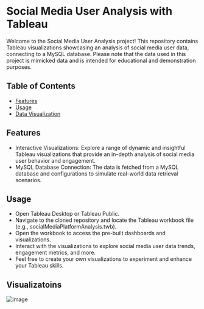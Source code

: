 # Social Media User Analysis with Tableau

Welcome to the Social Media User Analysis project! This repository contains Tableau visualizations showcasing an analysis of social media user data, connecting to a MySQL database. Please note that the data used in this project is mimicked data and is intended for educational and demonstration purposes.

## Table of Contents

- [Features](#features)
- [Usage](#usage)
- [Data Visualization](#visualizatoins)

## Features
- Interactive Visualizations: Explore a range of dynamic and insightful Tableau visualizations that provide an in-depth analysis of social media user behavior and engagement.
- MySQL Database Connection: The data is fetched from a MySQL database and configurations to simulate real-world data retrieval scenarios.

## Usage

- Open Tableau Desktop or Tableau Public.
- Navigate to the cloned repository and locate the Tableau workbook file (e.g., socialMediaPlatformAnalysis.twb).
- Open the workbook to access the pre-built dashboards and visualizations.
- Interact with the visualizations to explore social media user data trends, engagement metrics, and more.
- Feel free to create your own visualizations to experiment and enhance your Tableau skills.

## Visualizatoins

![image](https://github.com/pg3328/Social-Media-Platform-User-Analysis/assets/98541833/a62f252a-1383-41fb-a2e4-47a6281c6224)





